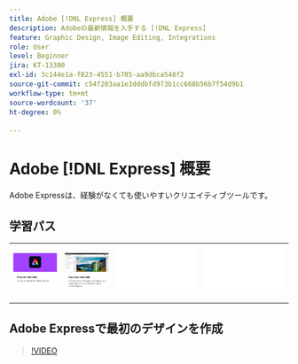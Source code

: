 ```yaml
---
title: Adobe [!DNL Express] 概要
description: Adobeの最新情報を入手する [!DNL Express]
feature: Graphic Design, Image Editing, Integrations
role: User
level: Beginner
jira: KT-13380
exl-id: 3c144e1a-f823-4551-b705-aa9dbca548f2
source-git-commit: c54f203aa1e3dddbfd973b1cc668b56b7f54d9b1
workflow-type: tm+mt
source-wordcount: '37'
ht-degree: 0%

---
```


# Adobe [!DNL Express] 概要

Adobe Expressは、経験がなくても使いやすいクリエイティブツールです。

## 学習パス

<table style="table-layout:fixed">
<tr>
   <td>
      <a href="overview-express-how-to.md">
         <img alt="Adobe Expressの操作方法Tutorials" src="assets/how-to-tutorials.png" />
      </a>
  </td>
  <td>
      <a href="overview-express-use-case-tutorials.md">
         <img alt="Adobe Expressユースケースのチュートリアル" src="assets/use-case-tutorials.png" />
      </a>
   </td>
   <td>
    <img alt="スペーサー" src="../assets/Whitespacer.png" />
    <div>
    <br>
  </td>
  <td>
    <img alt="スペーサー" src="../assets/Whitespacer.png" />
    <div>
    <br>
  </td>
</tr>
</table>

## Adobe Expressで最初のデザインを作成

>[!VIDEO](https://video.tv.adobe.com/v/3420225?quality=12&learn=on&hidetitle=true)
